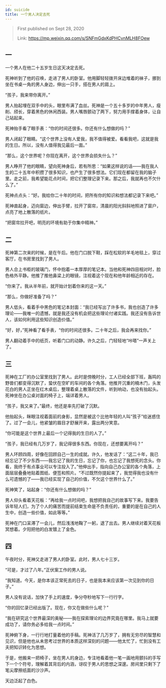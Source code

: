```yaml
---
id: suicide
title: 一个男人决定去死
---
```


> First published on Sept 28, 2020
>
> Link: https://mp.weixin.qq.com/s/SNFmGdxKdPHCvnMLH8FOew

## 一

一个男人在他二十五岁生日这天决定去死。

死神听到了他的召唤，走进了男人的卧室。他用脚轻轻拨开床边堆着的袜子，挪到坐在书桌一角的男人身边，伸出一只手，搭在男人的肩上。

“孩子，我来带你离开。”

男人抬起埋在双手中的头，眼里布满了血丝。死神是一个五十多岁的中年男人，瘦削、颀长，穿着黑色的休闲西装。男人嘴唇颤动了两下，努力用手撑着身体，让自己站起来。

死神抬手看了眼手表：“你的时间还很多。你还有什么想做的吗？”

男人闭起了眼睛。“这个世界上没有人爱我，我不值得被爱。看看我吧，这就是我的生日。所以，没有人值得我见最后一面。”

“那么，这个世界呢？你现在离开，这个世界会损失什么？”

男人睁开了他的眼睛，望向死神身后，若有所思：“如果这样说的话——我在我人生的二十五年中积攒了很多知识，也产生了很多想法。它们现在都留在我的脑子里。走之前，我希望能花点时间，把它们整理记录下来。那之后，我就再也不欠什么了。”

死神点点头：“好。我给你二十年的时间，把所有你的知识和想法都记录下来吧。”

死神直起身，迈向窗边，伸出手臂，拉开了窗帘，清晨的阳光斜斜地照进了窗户，点亮了地上散落的纸片。

“把窗帘拉开吧，明亮的环境有助于你集中精神。”

## 二

死神第二次来的时候，是在午后。他在门口脱下鞋，踩在松软的羊毛地毯上，穿过客厅，在书房里找到了男人。

男人合上书柜的玻璃门，怀中抱着一本厚厚的笔记本。当他和死神四目相对时，脸色格外平静。他推了推他鼻梁上的眼镜，注视着这个现在和他年龄相近的存在。

“你来了。我从半年前，就开始计划着你来的这一天。”

“那么，你做好准备了吗？”

男人低头，看着手中黑色的笔记本封面：“我已经写出了许多书，我也创造了许多理论——我唯一的遗憾，就是我还没有机会把这些理论付诸实践。我还没有告诉世人，该如何利用这些知识创造价值。”

“好，好，”死神看了看手表，“你的时间还很多。二十年之后，我会再来找你。”

男人翻动着手中的纸页，听着门口的动静。许久之后，门轻轻地“咔嗒”一声关上了。

## 三

死神在工厂的办公室里找到了男人。此时是傍晚时分，工人已经全部下班，轰鸣的野兽们都变得沉默了，蛰伏在空旷的车间的各个角落。他推开沉重的楠木门，头发花白的男人正坐在红木桌后，整理着桌上散落的文件，听到响动，也没有抬起头。死神坐在办公桌对面的椅子上，端详着男人。

“孩子，我又来了。”最终，他还是率先打破了沉默。

他抬起头，眯眼注视着面前的身影，显然是被这个比他年轻的人叫“孩子”给迷惑住了。过了一会儿，他紧皱的眉目才舒展开来，露出两分笑意。

“你可能是这个世界上最后一个记得我的生日的人了。”

“孩子，我已经有几万岁了，我记得很多东西。你现在，还想要离开吗？”

男人环顾四周，好像在回顾自己一生的成就。许久，他发话了：“这二十年，我已经忘记了不少东西——我忘记了我的生日，忘记了你，也忘记了我想死的念头。你看，我终于有点事业可以专注投入了。”他伸出手，指向自己办公室的各个角落，上面层层叠叠地贴着图纸、便签和照片。“不过既然你提起来了，我觉得我也没有什么可遗憾的了——我已经实现了自己的价值，不欠这个世界什么了。”

死神笑了，站起身：“你还有什么想做的吗？”

男人仰头看着天花板：“再给我一点时间吧，我想把我自己的故事写下来。我要告诉年轻人们，为了个人的痛苦而提前结束生命是不负责任的，重要的是在自己的人生中，创造一些价值，如此等等。”

死神在门口呆滞了一会儿，然后浅浅地鞠了一躬，退了出去。男人继续对着天花板冥想着。夕阳把他的白发镀上了金色。

## 四

午夜时分，死神又走进了男人的卧室。此时，男人七十三岁。

“可是，才过了八年。”正伏案工作的男人说。

“我知道。今天，是你本该正常死去的日子，也是我本来应该第一次见到你的日子。”

男人没有说话，加快了手上的速度，争分夺秒地写下一行行字。

“你的回忆录已经出版了。现在，你又在做些什么呢？”

“我在研究这个世界最深的奥秘——我在探索理论的边界究竟在哪里。我马上就要成功了，请你务必多给我一点时间。”

死神俯下身，一行行地打量着他的手稿。死神活了几万岁了，拥有无穷尽的智慧和见识，但是他也从未思考过世界的本质这样深刻的问题——他太忙了，忙到没有工夫把知识转化为思想。

于是，他搬来一把椅子，坐在男人的身边，专注地看着他一笔一画地用颤抖的手写下一个个符号，理解着其背后的内涵，讶叹于男人的思想之深邃。房间里只剩下了笔尖摩擦纸面的沙沙声。

天边泛起了白色。
